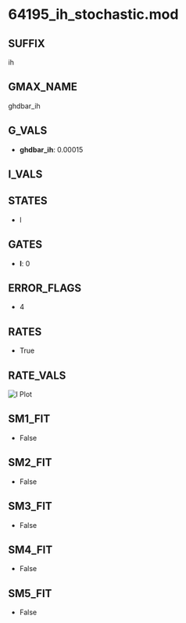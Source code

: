 # 64195_ih_stochastic.mod

## SUFFIX

ih

## GMAX_NAME

ghdbar_ih

## G_VALS

- **ghdbar_ih**: 0.00015

## I_VALS


## STATES

- l

## GATES

- **l**: 0

## ERROR_FLAGS

- 4

## RATES

- True

## RATE_VALS

![l Plot](/Users/pbozelos/Dropbox/icg-Chai-Panos/supermodels/output_markdown_files/IH/64195_ih_stochastic.mod/images/l.png)

## SM1_FIT

- False

## SM2_FIT

- False

## SM3_FIT

- False

## SM4_FIT

- False

## SM5_FIT

- False


